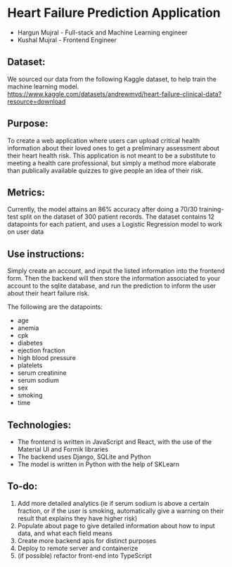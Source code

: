 # Heart Failure Prediction Application

* Hargun Mujral - Full-stack and Machine Learning engineer
* Kushal Mujral - Frontend Engineer

## Dataset: 

We sourced our data from the following Kaggle dataset, to help train the machine learning model.
https://www.kaggle.com/datasets/andrewmvd/heart-failure-clinical-data?resource=download

## Purpose:

To create a web application where users can upload critical health information about 
their loved ones to get a preliminary assessment about their heart health risk. This
application is not meant to be a substitute to meeting a health care professional,
but simply a method more elaborate than publically available quizzes to give people
an idea of their risk. 

## Metrics:

Currently, the model attains an 86% accuracy after doing a 70/30 training-test split on the dataset of 300 patient records.
The dataset contains 12 datapoints for each patient, and uses a Logistic Regression model to work on user data

## Use instructions:

Simply create an account, and input the listed information into the frontend form. Then the backend will then store the information associated to your account to the sqlite database, and run the prediction to inform the user about their heart failure risk.

The following are the datapoints:

 *   age 
 *   anemia 
 *   cpk
 *   diabetes
 *   ejection fraction
 *   high blood pressure
 *   platelets 
 *   serum creatinine 
 *   serum sodium 
 *   sex
 *   smoking 
 *   time 

## Technologies:

* The frontend is written in JavaScript and React, with the use of the Material UI and Formik libraries
* The backend uses Django, SQLite and Python 
* The model is written in Python with the help of SKLearn

## To-do:

1. Add more detailed analytics (ie if serum sodium is above a certain fraction, or if the user is smoking, automatically give a warning on their result that explains they have higher risk)
2. Populate about page to give detailed information about how to input data, and what each field means
3. Create more backend apis for distinct purposes
4. Deploy to remote server and containerize
5. (if possible) refactor front-end into TypeScript
